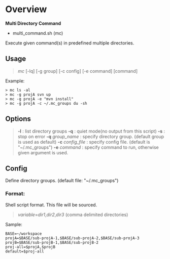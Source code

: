 Overview
========

**Multi Directory Command**

* multi_command.sh (mc)

Execute given command(s) in predefined multiple directories.


Usage
-----

> _mc_ [-lq] [-g group] [-c config] [-e command] [command]

Example:

    > mc ls -al
    > mc -g projA svn up
    > mc -g projA -e "mvn install"
    > mc -g projA -c ~/.mc_groups du -sh
 

Options
-------

> **-l** : list directory groups
> **-q** : quiet mode(no output from this script)
> **-s** : stop on error
> **-q** _group_name_ : specify directory group. (default group is used as default)
> **-c** _config_file_ : specify config file. (default is \"~/.mc_groups\")
> **-e** _command_ : specify command to run, otherwise given argument is used.


Config
------

Define directory groups. (default file: "~/.mc_groups")

### Format:

Shell script format. This file will be sourced.
>  _variable_=_dir1_,_dir2_,_dir3_  (comma delimited directories)

Sample:

    BASE=~/workspace
    projA=$BASE/sub-projA-1,$BASE/sub-projA-2,$BASE/sub-projA-3
    projB=$BASE/sub-projB-1,$BASE/sub-projB-2
    proj-all=$projA,$projB
    default=$proj-all

